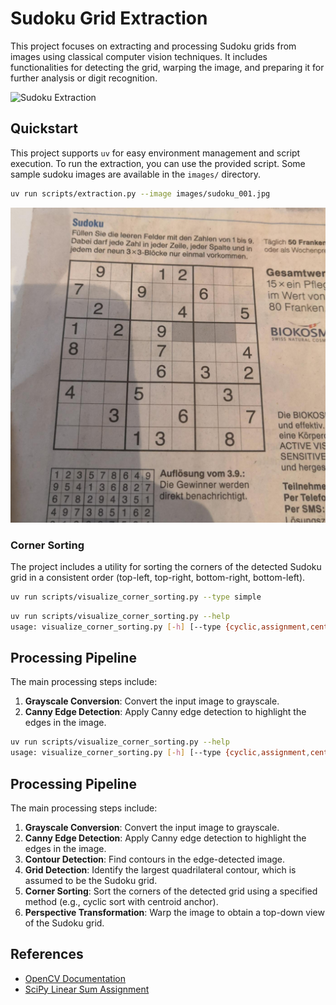 # Sudoku Grid Extraction

This project focuses on extracting and processing Sudoku grids from images using classical computer vision techniques.
It includes functionalities for detecting the grid, warping the image, and preparing it for further analysis or digit recognition.

![Sudoku Extraction](https://github.com/user-attachments/assets/5f763479-8b19-4e54-bf05-fb9ab1c76a44)

## Quickstart

This project supports `uv` for easy environment management and script execution.
To run the extraction, you can use the provided script.
Some sample sudoku images are available in the `images/` directory.

```bash
uv run scripts/extraction.py --image images/sudoku_001.jpg
```

![Sudoku Grid](images/sudoku_001.jpg)

### Corner Sorting

The project includes a utility for sorting the corners of the detected Sudoku grid in a consistent order (top-left, top-right, bottom-right, bottom-left).

```bash
uv run scripts/visualize_corner_sorting.py --type simple
```

```bash
uv run scripts/visualize_corner_sorting.py --help
usage: visualize_corner_sorting.py [-h] [--type {cyclic,assignment,centroid,simple}] [--fps FPS] [--rot_speed ROT_SPEED]
```

## Processing Pipeline

The main processing steps include:
1. **Grayscale Conversion**: Convert the input image to grayscale.
2. **Canny Edge Detection**: Apply Canny edge detection to highlight the edges in the image.
```bash
uv run scripts/visualize_corner_sorting.py --help
usage: visualize_corner_sorting.py [-h] [--type {cyclic,assignment,centroid,simple}] [--fps FPS] [--rot_speed ROT_SPEED]
```

## Processing Pipeline

The main processing steps include:
1. **Grayscale Conversion**: Convert the input image to grayscale.
2. **Canny Edge Detection**: Apply Canny edge detection to highlight the edges in the image.
3. **Contour Detection**: Find contours in the edge-detected image.
4. **Grid Detection**: Identify the largest quadrilateral contour, which is assumed to be the Sudoku grid.
5. **Corner Sorting**: Sort the corners of the detected grid using a specified method (e.g., cyclic sort with centroid anchor).
6. **Perspective Transformation**: Warp the image to obtain a top-down view of the Sudoku grid.

## References

- [OpenCV Documentation](https://docs.opencv.org/)
- [SciPy Linear Sum Assignment](https://docs.scipy.org/doc/scipy/reference/generated/scipy.optimize.linear_sum_assignment.html)

